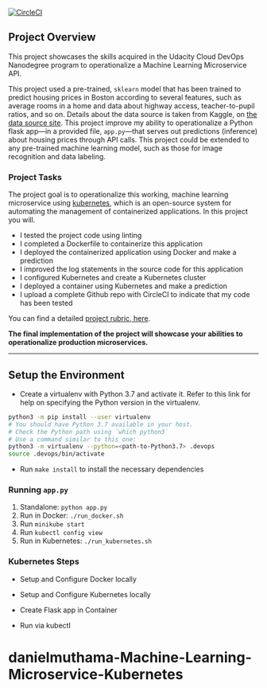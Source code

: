 
[![CircleCI](https://circleci.com/gh/NewthingAde/Machine-Learning-Microservice-Kubernetes/tree/main.svg?style=svg)](https://circleci.com/gh/NewthingAde/Machine-Learning-Microservice-Kubernetes/tree/main)

## Project Overview

This project showcases the skills acquired in the Udacity Cloud DevOps Nanodegree program to operationalize a Machine Learning Microservice API.

This project used a pre-trained, `sklearn` model that has been trained to predict housing prices in Boston according to several features, such as average rooms in a home and data about highway access, teacher-to-pupil ratios, and so on. Details about the data source is taken from Kaggle, on [the data source site](https://www.kaggle.com/c/boston-housing). This project improve my ability to operationalize a Python flask app—in a provided file, `app.py`—that serves out predictions (inference) about housing prices through API calls. This project could be extended to any pre-trained machine learning model, such as those for image recognition and data labeling.

### Project Tasks

The project goal is to operationalize this working, machine learning microservice using [kubernetes](https://kubernetes.io/), which is an open-source system for automating the management of containerized applications. In this project you will.

* I tested the project code using linting
* I completed a Dockerfile to containerize this application
* I deployed the containerized application using Docker and make a prediction
* I improved the log statements in the source code for this application
* I configured Kubernetes and create a Kubernetes cluster
* I deployed a container using Kubernetes and make a prediction
* I upload a complete Github repo with CircleCI to indicate that my code has been tested

You can find a detailed [project rubric, here](https://review.udacity.com/#!/rubrics/2576/view).

**The final implementation of the project will showcase your abilities to operationalize production microservices.**

---

## Setup the Environment

* Create a virtualenv with Python 3.7 and activate it. Refer to this link for help on specifying the Python version in the virtualenv. 
```bash
python3 -m pip install --user virtualenv
# You should have Python 3.7 available in your host. 
# Check the Python path using `which python3`
# Use a command similar to this one:
python3 -m virtualenv --python=<path-to-Python3.7> .devops
source .devops/bin/activate
```
* Run `make install` to install the necessary dependencies

### Running `app.py`

1. Standalone:  `python app.py`
2. Run in Docker:  `./run_docker.sh`
3. Run `minikube start`
4. Run `kubectl config view`
5. Run in Kubernetes:  `./run_kubernetes.sh`


### Kubernetes Steps

* Setup and Configure Docker locally
   
* Setup and Configure Kubernetes locally
* Create Flask app in Container
* Run via kubectl
# danielmuthama-Machine-Learning-Microservice-Kubernetes

